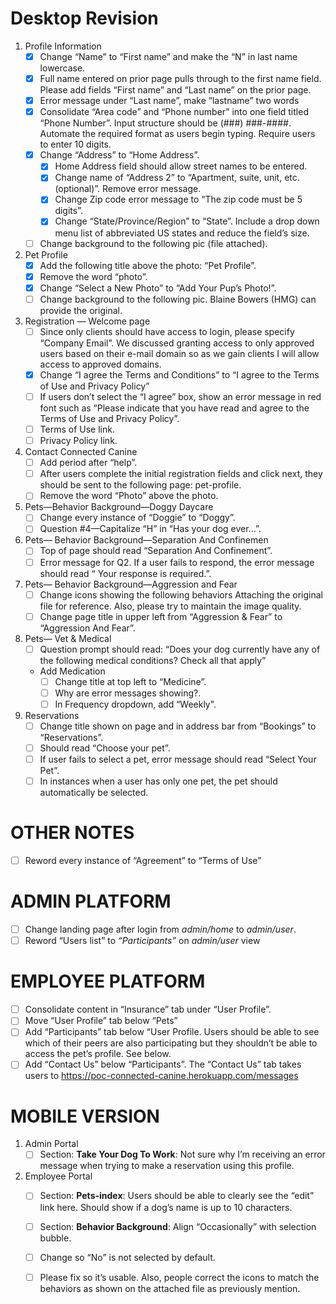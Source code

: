 # Desktop Revision

1. Profile Information
    - [x] Change “Name” to “First name” and make the “N” in last name lowercase.
    - [x] Full name entered on prior page pulls through to the first name field. Please add fields “First name” and “Last name” on the prior page.
    - [x] Error message under “Last name”, make “lastname” two words
    - [x] Consolidate “Area code” and “Phone number” into one field titled “Phone Number”. Input structure should be (###) ###-####. Automate the required format as users begin typing. Require users to enter 10 digits.
    - [x] Change “Address” to “Home Address”.
      - [x] Home Address field should allow street names to be entered.
      - [x] Change name of “Address 2” to “Apartment, suite, unit, etc. (optional)”. Remove error message.
      - [x] Change Zip code error message to “The zip code must be 5 digits”.
      - [x] Change “State/Province/Region” to “State”. Include a drop down menu list of abbreviated US states and reduce the field’s size.
    - [ ] Change background to the following pic (file attached).

2. Pet Profile
   - [x] Add the following title above the photo: “Pet Profile”.
   - [x] Remove the word “photo”.
   - [x] Change “Select a New Photo” to “Add Your Pup’s Photo!”.
   - [ ] Change background to the following pic. Blaine Bowers (HMG) can provide the original.
   
3. Registration — Welcome page
   - [ ] Since only clients should have access to login, please specify “Company Email”. We discussed granting access to only approved users based on their e-mail domain so as we gain clients I will allow access to approved domains.
   - [x] Change “I agree the Terms and Conditions” to “I agree to the Terms of Use and Privacy Policy”
   - [ ] If users don’t select the “I agree” box, show an error message in red font such as “Please indicate that you have read and agree to the Terms of Use and Privacy Policy”.
   - [ ] Terms of Use link.
   - [ ] Privacy Policy link.
  
4. Contact Connected Canine
   - [ ] Add period after “help”.
   - [ ] After users complete the initial registration fields and click next, they should be sent to the following page: pet-profile.
   - [ ] Remove the word “Photo” above the photo.

5. Pets—Behavior Background—Doggy Daycare
    - [ ] Change every instance of “Doggie” to “Doggy”.
    - [ ] Question #4—Capitalize “H” in “Has your dog ever...”.
6. Pets— Behavior Background—Separation And Confinemen
    - [ ] Top of page should read “Separation And Confinement”.
    - [ ] Error message for Q2. If a user fails to respond, the error message should read “ Your response is required.”.

7. Pets— Behavior Background—Aggression and Fear
   - [ ] Change icons showing the following behaviors Attaching the original file for reference. Also, please try to maintain the image quality.
   - [ ] Change page title in upper left from “Aggression & Fear” to “Aggression And Fear”.

8. Pets— Vet & Medical
   - [ ] Question prompt should read: “Does your dog currently have any of the following medical conditions? Check all that apply”
   - Add Medication
     - [ ] Change title at top left to “Medicine”.
     - [ ] Why are error messages showing?.
     - [ ] In Frequency dropdown, add “Weekly".

9. Reservations
   - [ ] Change title shown on page and in address bar from “Bookings” to “Reservations”.
   - [ ] Should read “Choose your pet”.
   - [ ] If user fails to select a pet, error message should read “Select Your Pet”.
   - [ ] In instances when a user has only one pet, the pet should automatically be selected.
  
  # OTHER NOTES
- [ ] Reword every instance of “Agreement” to “Terms of Use”


# ADMIN PLATFORM
- [ ] Change landing page after login from *admin/home* to *admin/user*.
- [ ] Reword “Users list” to *“Participants”* on *admin/user* view

# EMPLOYEE PLATFORM
- [ ] Consolidate content in “Insurance” tab under “User Profile”.
- [ ] Move “User Profile” tab below “Pets”
- [ ] Add “Participants” tab below “User Profile. Users should be able to see which of their peers are also participating but they shouldn’t be able to access the pet’s profile. See below.
- [ ] Add “Contact Us” below “Participants”. The “Contact Us” tab takes users to https://poc-connected-canine.herokuapp.com/messages

# MOBILE VERSION
1. Admin Portal
   - [ ] Section: **Take Your Dog To Work**:  Not sure why I’m receiving an error message when trying to make a reservation using this profile.
2. Employee Portal
   - [ ] Section: **Pets-index**: Users should be able to clearly see the “edit” link here. Should show if a dog’s name is up to 10 characters.
   - [ ] Section: **Behavior Background**: Align “Occasionally” with selection bubble.
   - [ ] Change so “No” is not selected by default.
   - [ ] Please fix so it’s usable. Also, people correct the icons to match the behaviors as shown on the attached file as previously mention.



